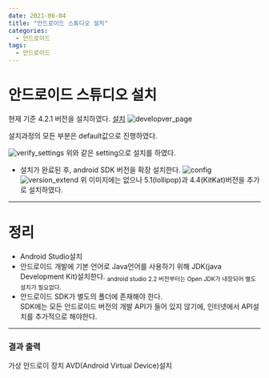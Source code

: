 ```yaml
---
date: 2021-06-04
title: "안드로이드 스튜디오 설치"
categories:
  - 안드로이드
tags:
  - 안드로이드
---
```


# 안드로이드 스튜디오 설치
현재 기준 4.2.1 버전을 설치하였다. [설치](https://developer.android.com/studio)
![developver_page](https://rnrudxo2872.github.io/assets/images/android/android_studio_install.png)

설치과정의 모든 부분은 default값으로 진행하였다.

![verify_settings](https://rnrudxo2872.github.io/assets/images/android/verify_settings.png)
위와 같은 setting으로 설치를 하였다.

- 설치가 완료된 후, android SDK 버전을 확장 설치한다.
![config](https://rnrudxo2872.github.io/assets/images/android/config.png)
![version_extend](https://rnrudxo2872.github.io/assets/images/android/version_extend.png)
위 이미지에는 없으나 5.1(lollipop)과 4.4(KitKat)버전을 추가로 설치하였다.

- - -

# 정리
- Android Studio설치
- 안드로이드 개발에 기본 언어로 Java언어를 사용하기 위해 JDK(java Development Kit)설치한다. <sub>android studio 2.2 버전부터는 Open JDK가 내장되어 별도 설치가 필요없다.</sub>  
- 안드로이드 SDK가 별도의 폴더에 존재해야 한다.  
SDK에는 모든 안드로이드 버전의 개발 API가 들어 있지 않기에, 인터넷에서 API설치를 추가적으로 해야한다.
- - -
### 결과 출력
가상 안드로이 장치 AVD(Android Virtual Device)설치